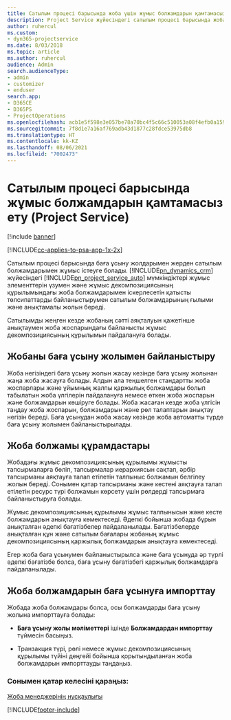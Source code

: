 ```yaml
---
title: Сатылым процесі барысында жоба үшін жұмыс болжамдарын қамтамасыз ету
description: Project Service жүйесіндегі сатылым процесі барысында жобаның жұмыс болжамдарын беру жолы
author: ruhercul
ms.custom:
- dyn365-projectservice
ms.date: 8/03/2018
ms.topic: article
ms.author: ruhercul
audience: Admin
search.audienceType:
- admin
- customizer
- enduser
search.app:
- D365CE
- D365PS
- ProjectOperations
ms.openlocfilehash: acb1e5f598e3e057be78a70bc4f5c66c510053a08f4efb0a1595cf4853171662
ms.sourcegitcommit: 7f8d1e7a16af769adb43d1877c28fdce53975db8
ms.translationtype: HT
ms.contentlocale: kk-KZ
ms.lasthandoff: 08/06/2021
ms.locfileid: "7002473"
---
```

# <a name="provide-work-estimates-for-a-project-during-the-sales-process-project-service"></a>Сатылым процесі барысында жұмыс болжамдарын қамтамасыз ету (Project Service)

[!include [banner](../includes/psa-now-project-operations.md)]

[!INCLUDE[cc-applies-to-psa-app-1x-2x](../includes/cc-applies-to-psa-app-1x-2x.md)]

Сатылым процесі барысында баға ұсыну жолдарымен жерден сатылым болжамдарымен жұмыс істеуге болады. [!INCLUDE[pn_dynamics_crm](../includes/pn-dynamics-crm.md)] жүйесіндегі [!INCLUDE[pn_project_service_auto](../includes/pn-project-service-auto.md)] мүмкіндіктері жұмыс элементтерін үзумен және жұмыс декомпозициясының құрылымындағы жоба болжамдарымен іскерлесетін қатысты төлсипаттарды байланыстырумен сатылым болжамдарының ғылыми және анықтамалы жолын береді.  
  
 Сатылымды жеңген кезде жобаның сәтті аяқталуын қажетінше анықтаумен жоба жоспарындағы байланысты жұмыс декомпозициясының құрылымын пайдалануға болады.  
  
## <a name="link-a-project-to-a-quote-line"></a>Жобаны баға ұсыну жолымен байланыстыру  
 Жоба негізіндегі баға ұсыну жолын жасау кезінде баға ұсыну жолынан жаңа жоба жасауға болады. Алдын ала теңшелген стандартты жоба жоспарлары және ұйымның жалпы қаржылық болжамдары болып табылатын жоба үлгілерін пайдалануға немесе өткен жоба жоспарын және болжамдарын көшіруге болады. Жоба жасаған кезде жоба үлгісін таңдау жоба жоспарын, болжамдарын және рөл талаптарын анықтау негізін береді. Баға ұсынудан жоба жасау кезінде жоба автоматты түрде баға ұсыну жолымен байланыстырылады.  
  
## <a name="project-estimate-components"></a>Жоба болжамы құрамдастары  
 Жобадағы жұмыс декомпозициясының құрылымы жұмысты тапсырмаларға бөліп, тапсырмалар иерархиясын сақтап, әрбір тапсырманы аяқтауға талап етілетін талпыныс болжамын белгілеу жолын береді. Сонымен қатар тапсырманы және кестені аяқтауға талап етілетін ресурс түрі болжамын көрсету үшін рөлдерді тапсырмаға байланыстыруға болады.  
  
 Жұмыс декомпозициясының құрылымы жұмыс талпынысын және кесте болжамдарын анықтауға көмектеседі. Әдепкі бойынша жобада бұрын анықталған әдепкі бағатізбелер пайдаланылады. Бағатізбелерде анықталған құн және сатылым бағалары жобаның жұмыс декомпозициясының қаржылық болжамдарын анықтауға көмектеседі.  
  
 Егер жоба баға ұсынумен байланыстырылса және баға ұсынуда әр түрлі әдепкі бағатізбе болса, баға ұсыну бағатізбегі қаржылық болжамдарға пайдаланылады.  
  
## <a name="import-estimates-from-a-project-into-a-quote"></a>Жоба болжамдарын баға ұсынуға импорттау  
 Жобада жоба болжамдары болса, осы болжамдарды баға ұсыну жолына импорттауға болады:  
  
-   **Баға ұсыну жолы мәліметтері** ішінде **Болжамдардан импорттау** түймесін басыңыз. 

-   Транзакция түрі, рөлі немесе жұмыс декомпозициясының құрылымы түйіні деңгейі бойынша қорытындыланған жоба болжамдарын импорттауды таңдаңыз.  
  
### <a name="see-also"></a>Сонымен қатар келесіні қараңыз:  
 [Жоба менеджерінің нұсқаулығы](../psa/project-manager-guide.md)


[!INCLUDE[footer-include](../includes/footer-banner.md)]
